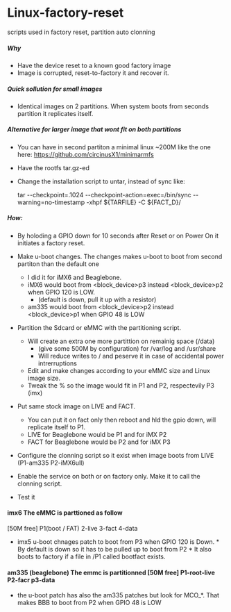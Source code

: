 # Linux-factory-reset
scripts used in factory reset, partition auto clonning

##### Why
 * Have the device reset to a known good factory image
 * Image is corrupted, reset-to-factory it and recover it.
 
##### Quick sollution for small images
 * Identical images on 2 partitions. When system boots from seconds partition it replicates itself. 

##### Alternative for larger image that wont fit on both partitions
 
 * You can have in second partiton a minimal linux ~200M like the one here: https://github.com/circinusX1/minimarmfs 
 * Have the rootfs tar.gz-ed
 * Change the installation script to untar, instead of sync like:
 
     tar  --checkpoint=.1024 --checkpoint-action=exec=/bin/sync  --warning=no-timestamp -xhpf ${TARFILE} -C ${FACT_D}/


##### How:
 * By holoding a GPIO down for 10 seconds after Reset or on Power On it initiates a factory reset.
 
 * Make u-boot changes. The changes makes u-boot to boot from second partiton than the default one
     * I did it for iMX6 and Beaglebone.
     * iMX6 would boot from <block_device>p3 instead <block_device>p2 when GPIO 120 is LOW. 
         * (default is down, pull it up with a resistor)
     * am335 would boot from <block_device>p2 instead <block_device>p1 when GPIO 48 is LOW
 * Partition the Sdcard or eMMC with the partitioning script.
     * Will create an extra one more partittion on remainig space (/data) 
         * (give some 500M by configuration) for /var/log and /usr/share 
         * Will reduce writes to  / and peserve it in case of accidental power intrerruptions
     * Edit and make changes according to your eMMC size and Linux image size. 
     * Tweak the % so the image would fit in P1 and P2, respectevily P3 (imx)
 * Put same stock image on LIVE and FACT. 
     * You can put it on fact only then reboot and hld the gpio down, will replicate itself to P1.
     * LIVE for Beaglebone would be P1 and for iMX P2
     * FACT for Beaglebone would be P2 and for iMX P3
 * Configure the clonning script so it exist when image boots from LIVE (P1-am335 P2-iMX6ull)
 * Enable the service on both or on factory only. Make it to call the clonning script.
 * Test it
 
 


#### imx6 The eMMC is parttioned as follow
 [50M free] P1(boot / FAT) 2-live 3-fact 4-data 
 
 * imx5 u-boot chnages patch to boot from P3 when GPIO 120 is Down. 
        * By default  is down so it has to be pulled up to boot from P2
        * It also boots to factory if a file in /P1  called bootfact exists.
    

#### am335 (beaglebone) The emmc is partitionned [50M free] P1-root-live P2-facr p3-data
 * the u-boot patch has also the am335 patches but look for MCO_*. That makes BBB to boot from P2 when GPIO 48 is LOW 
     
    
   
